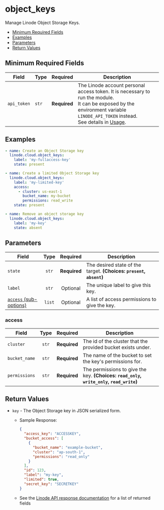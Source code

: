 # object_keys

Manage Linode Object Storage Keys.

- [Minimum Required Fields](#minimum-required-fields)
- [Examples](#examples)
- [Parameters](#parameters)
- [Return Values](#return-values)

## Minimum Required Fields
| Field       | Type  | Required     | Description                                                                                                                                                                                                              |
|-------------|-------|--------------|--------------------------------------------------------------------------------------------------------------------------------------------------------------------------------------------------------------------------|
| `api_token` | `str` | **Required** | The Linode account personal access token. It is necessary to run the module. <br/>It can be exposed by the environment variable `LINODE_API_TOKEN` instead. <br/>See details in [Usage](https://github.com/linode/ansible_linode?tab=readme-ov-file#usage). |

## Examples

```yaml
- name: Create an Object Storage key
  linode.cloud.object_keys:
    label: 'my-fullaccess-key'
    state: present
```

```yaml
- name: Create a limited Object Storage key
  linode.cloud.object_keys:
    label: 'my-limited-key'
    access:
      - cluster: us-east-1
        bucket_name: my-bucket
        permissions: read_write
    state: present
```

```yaml
- name: Remove an object storage key
  linode.cloud.object_keys:
    label: 'my-key'
    state: absent
```


## Parameters

| Field     | Type | Required | Description                                                                  |
|-----------|------|----------|------------------------------------------------------------------------------|
| `state` | <center>`str`</center> | <center>**Required**</center> | The desired state of the target.  **(Choices: `present`, `absent`)** |
| `label` | <center>`str`</center> | <center>Optional</center> | The unique label to give this key.   |
| [`access` (sub-options)](#access) | <center>`list`</center> | <center>Optional</center> | A list of access permissions to give the key.   |

### access

| Field     | Type | Required | Description                                                                  |
|-----------|------|----------|------------------------------------------------------------------------------|
| `cluster` | <center>`str`</center> | <center>**Required**</center> | The id of the cluster that the provided bucket exists under.   |
| `bucket_name` | <center>`str`</center> | <center>**Required**</center> | The name of the bucket to set the key's permissions for.   |
| `permissions` | <center>`str`</center> | <center>**Required**</center> | The permissions to give the key.  **(Choices: `read_only`, `write_only`, `read_write`)** |

## Return Values

- `key` - The Object Storage key in JSON serialized form.

    - Sample Response:
        ```json
        {
          "access_key": "ACCESSKEY",
          "bucket_access": [
            {
              "bucket_name": "example-bucket",
              "cluster": "ap-south-1",
              "permissions": "read_only"
            }
          ],
          "id": 123,
          "label": "my-key",
          "limited": true,
          "secret_key": "SECRETKEY"
        }
        ```
    - See the [Linode API response documentation](https://www.linode.com/docs/api/object-storage/#object-storage-key-view__responses) for a list of returned fields


